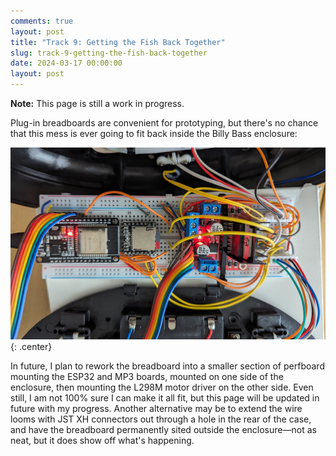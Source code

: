 ```yaml
---
comments: true
layout: post
title: "Track 9: Getting the Fish Back Together"
slug: track-9-getting-the-fish-back-together
date: 2024-03-17 00:00:00
layout: post
---
```


<div class="notes"><p><strong>Note:</strong> This page is still a work in progress.</p></div>

Plug-in breadboards are convenient for prototyping, but there's no chance that this mess is ever going to fit back inside the Billy Bass enclosure:

![A breadboard and a mess of wiring connected to two halves of a Billy Bass](/projects/big-mouth-phatt-bass/13.jpg){: .center}

In future, I plan to rework the breadboard into a smaller section of perfboard mounting the ESP32 and MP3 boards, mounted on one side of the enclosure, then mounting the L298M motor driver on the other side. Even still, I am not 100% sure I can make it all fit, but this page will be updated in future with my progress. Another alternative may be to extend the wire looms with JST XH connectors out through a hole in the rear of the case, and have the breadboard permanently sited outside the enclosure&mdash;not as neat, but it does show off what's happening.
